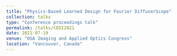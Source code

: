 ```yaml
---
title: "Physics-Based Learned Design for Fourier DiffuserScope"
collection: talks
type: "Conference proceedings talk"
permalink: /talks/COSI2021
date: 2021-07-19
venue: "OSA Imaging and Applied Optics Congress"
location: "Vancouver, Canada"
---
```


